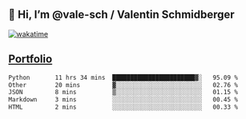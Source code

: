 ## 👋 Hi, I’m @vale-sch / Valentin Schmidberger
[![wakatime](https://wakatime.com/badge/user/7560c813-56c2-4ce8-b378-268c8ee84276.svg)](https://wakatime.com/@7560c813-56c2-4ce8-b378-268c8ee84276)
##  [Portfolio](https://vale-sch.github.io/ValentinSchmidberger/ "Portfolio")
<!--START_SECTION:waka-->

```txt
Python       11 hrs 34 mins  ███████████████████████▓░   95.09 %
Other        20 mins         ▓░░░░░░░░░░░░░░░░░░░░░░░░   02.76 %
JSON         8 mins          ▒░░░░░░░░░░░░░░░░░░░░░░░░   01.15 %
Markdown     3 mins          ░░░░░░░░░░░░░░░░░░░░░░░░░   00.45 %
HTML         2 mins          ░░░░░░░░░░░░░░░░░░░░░░░░░   00.33 %
```

<!--END_SECTION:waka-->
